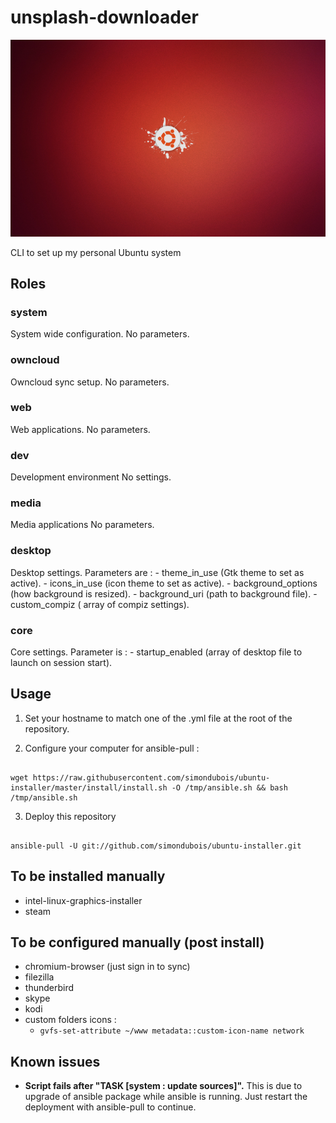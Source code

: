 
# unsplash-downloader

![Ubuntu logo](https://raw.githubusercontent.com/simondubois/ubuntu-installer/master/screenshot.png  "Ubuntu logo")

CLI to set up my personal Ubuntu system


## Roles

### system
System wide configuration.
No parameters.

### owncloud
Owncloud sync setup.
No parameters.

### web
Web applications.
No parameters.

### dev
Development environment
No settings.

### media
Media applications
No parameters.

### desktop
Desktop settings.
Parameters are :
    - theme_in_use (Gtk theme to set as active).
    - icons_in_use (icon theme to set as active).
    - background_options (how background is resized).
    - background_uri (path to background file).
    - custom_compiz ( array of compiz settings).

### core
Core settings.
Parameter is :
    - startup_enabled (array of desktop file to launch on session start).


## Usage

1. Set your hostname to match one of the .yml file at the root of the repository.

2. Configure your computer for ansible-pull :

```Shell

wget https://raw.githubusercontent.com/simondubois/ubuntu-installer/master/install/install.sh -O /tmp/ansible.sh && bash /tmp/ansible.sh

```

3. Deploy this repository

```Shell

ansible-pull -U git://github.com/simondubois/ubuntu-installer.git

```

## To be installed manually

- intel-linux-graphics-installer
- steam

## To be configured manually (post install)

- chromium-browser (just sign in to sync)
- filezilla
- thunderbird
- skype
- kodi
- custom folders icons :
    - ``gvfs-set-attribute ~/www metadata::custom-icon-name network``

## Known issues

 - **Script fails after "TASK [system : update sources]".** This is due to upgrade of ansible package while ansible is running. Just restart the deployment with ansible-pull to continue.
